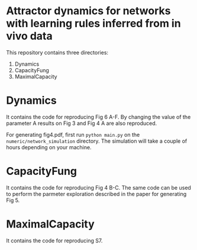 # Attractor dynamics for networks with learning rules inferred from in vivo data

This repository contains three directories:

1. Dynamics
2. CapacityFung
3. MaximalCapacity
 

# Dynamics
It contains the code for reproducing Fig 6 A-F. 
By changing the value of the parameter A results on Fig 3 and Fig 4 A are also reproduced.

For generating fig4.pdf, first run `python main.py` on the `numeric/network_simulation` directory. The simulation
will take a couple of hours depending on your machine.

# CapacityFung
It contains the code for reproducing Fig 4 B-C. 
The same code can be used to perform the parmeter exploration described in the paper
for generating Fig 5.

# MaximalCapacity
It contains the code for reproducing S7.



